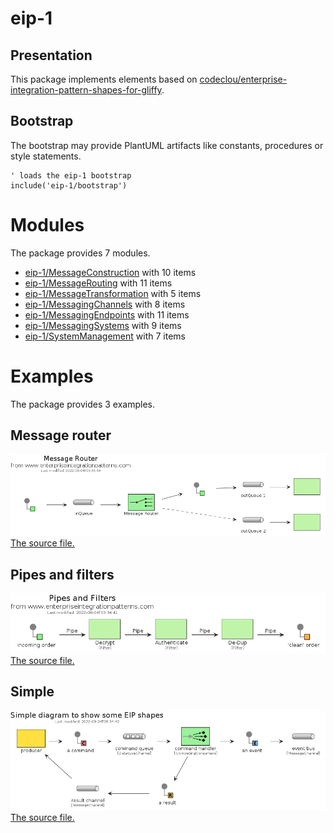 # eip-1

## Presentation
This package implements elements based on [codeclou/enterprise-integration-pattern-shapes-for-gliffy](https://github.com/codeclou/enterprise-integration-pattern-shapes-for-gliffy).

## Bootstrap

The bootstrap may provide PlantUML artifacts like constants, procedures or style statements.

```plantuml
' loads the eip-1 bootstrap
include('eip-1/bootstrap')
```



# Modules

The package provides 7 modules.

- [eip-1/MessageConstruction](../eip-1/MessageConstruction/README.md) with 10 items
- [eip-1/MessageRouting](../eip-1/MessageRouting/README.md) with 11 items
- [eip-1/MessageTransformation](../eip-1/MessageTransformation/README.md) with 5 items
- [eip-1/MessagingChannels](../eip-1/MessagingChannels/README.md) with 8 items
- [eip-1/MessagingEndpoints](../eip-1/MessagingEndpoints/README.md) with 11 items
- [eip-1/MessagingSystems](../eip-1/MessagingSystems/README.md) with 9 items
- [eip-1/SystemManagement](../eip-1/SystemManagement/README.md) with 7 items



# Examples

The package provides 3 examples.

## Message router

![Message router](../eip-1/message_router.png)<br>
[The source file.](../eip-1/message_router.puml)

## Pipes and filters

![Pipes and filters](../eip-1/pipes_and_filters.png)<br>
[The source file.](../eip-1/pipes_and_filters.puml)

## Simple

![Simple](../eip-1/simple.png)<br>
[The source file.](../eip-1/simple.puml)



